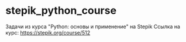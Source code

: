 # stepik_python_course
Задачи из курса "Python: основы и применение" на Stepik
Ссылка на курс: https://stepik.org/course/512
